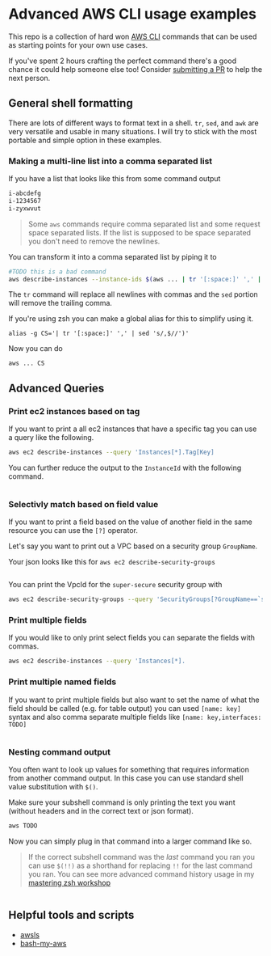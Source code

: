 # Advanced AWS CLI usage examples

This repo is a collection of hard won [AWS CLI](https://aws.amazon.com/cli/) commands that can be used as starting points for your own use cases.

If you've spent 2 hours crafting the perfect command there's a good chance it could help someone else too!
Consider [submitting a PR](https://github.com/rothgar/advanced-aws-cli-examples/pulls) to help the next person.

## General shell formatting

There are lots of different ways to format text in a shell.
`tr`, `sed`, and `awk` are very versatile and usable in many situations.
I will try to stick with the most portable and simple option in these examples.

### Making a multi-line list into a comma separated list

If you have a list that looks like this from some command output

```bash
i-abcdefg
i-1234567
i-zyxwvut
```

> Some `aws` commands require comma separated list and some request space separated lists. If the list is supposed to be space separated you don't need to remove the newlines.

You can transform it into a comma separated list by piping it to

```bash
#TODO this is a bad command
aws describe-instances --instance-ids $(aws ... | tr '[:space:]' ',' | sed 's/,$//')
```

The `tr` command will replace all newlines with commas and the `sed` portion will remove the trailing comma.

If you're using zsh you can make a global alias for this to simplify using it.

```
alias -g CS='| tr '[:space:]' ',' | sed 's/,$//')'
```

Now you can do

```
aws ... CS
```

## Advanced Queries

### Print ec2 instances based on tag

If you want to print a all ec2 instances that have a specific tag you can use a query like the following.

```bash
aws ec2 describe-instances --query 'Instances[*].Tag[Key]
```

You can further reduce the output to the `InstanceId` with the following command.

```bash

```

### Selectivly match based on field value

If you want to print a field based on the value of another field in the same resource you can use the `[?]` operator.

Let's say you want to print out a VPC based on a security group `GroupName`.

Your json looks like this for `aws ec2 describe-security-groups`

```json

```

You can print the VpcId for the `super-secure` security group with

```bash
aws ec2 describe-security-groups --query 'SecurityGroups[?GroupName==`super-secure`].VpcId'
```

### Print multiple fields

If you would like to only print select fields you can separate the fields with commas.

```bash
aws ec2 describe-instances --query 'Instances[*].
```

### Print multiple named fields

If you want to print multiple fields but also want to set the name of what the field should be called (e.g. for table output) you can used
`[name: key]` syntax and also comma separate multiple fields like `[name: key,interfaces: TODO]`

```bash

```

### Nesting command output

You often want to look up values for something that requires information from another command output.
In this case you can use standard shell value substitution with `$()`.

Make sure your subshell command is only printing the text you want (without headers and in the correct text or json format).

```bash
aws TODO
```

Now you can simply plug in that command into a larger command like so.

> If the correct subshell command was the _last_ command you ran you can use `$(!!)` as a shorthand for replacing `!!` for the last command you ran. You can see more advanced command history usage in my [mastering zsh workshop](https://github.com/rothgar/mastering-zsh/blob/master/docs/config/history.md#using-words-from-the-last-command)

```bash

```

## Helpful tools and scripts

- [awsls](https://github.com/jckuester/awsls)
- [bash-my-aws](https://github.com/bash-my-aws/bash-my-aws)
